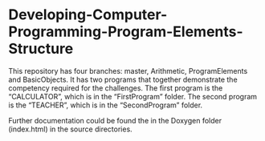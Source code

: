 Developing-Computer-Programming-Program-Elements-Structure
==========================================================

This repository has four branches: master, Arithmetic, ProgramElements and BasicObjects. It has two programs that together demonstrate the competency required for the challenges. The first program is the “CALCULATOR”, which is in the “FirstProgram” folder.
The second program is the “TEACHER”, which is in the “SecondProgram” folder. 

Further documentation could be found the in the Doxygen folder (index.html) in the source directories.